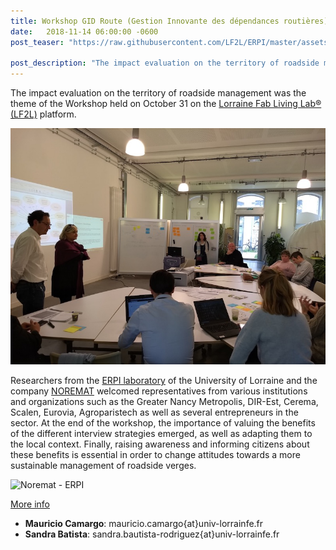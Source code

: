 ```yaml
---
title: Workshop GID Route (Gestion Innovante des dépendances routières) 
date:   2018-11-14 06:00:00 -0600
post_teaser: "https://raw.githubusercontent.com/LF2L/ERPI/master/assets/images/projects/noremat/workshop/fig-1.jpg"

post_description: "The impact evaluation on the territory of roadside management was the theme of the Workshop held on October 31 on the [Lorraine Fab Living Lab® (LF2L)](http://lf2l.fr/) platform."
---
```


The impact evaluation on the territory of roadside management was the theme of the Workshop held on October 31 on the [Lorraine Fab Living Lab® (LF2L)](http://lf2l.fr/) platform. 


![Noremat - ERPI](https://raw.githubusercontent.com/LF2L/ERPI/master/assets/images/projects/noremat/workshop/fig-2.jpg)


Researchers from the [ERPI laboratory](https://erpi.univ-lorraine.fr/) of the University of Lorraine and the company [NOREMAT](http://www.noremat.com/) welcomed representatives from various institutions and organizations such as the Greater Nancy Metropolis, DIR-Est, Cerema, Scalen, Eurovia, Agroparistech as well as several entrepreneurs in the sector. 
At the end of the workshop, the importance of valuing the benefits of the different interview strategies emerged, as well as adapting them to the local context. Finally, raising awareness and informing citizens about these benefits is essential in order to change attitudes towards a more sustainable management of roadside verges.

![Noremat - ERPI](https://raw.githubusercontent.com/LF2L/ERPI/master/assets/images/projects/noremat/workshop/fig-1.jpg)

[More info](https://erpi.univ-lorraine.fr/fr/projects/gid-route/)
 - **Mauricio Camargo**: mauricio.camargo{at}univ-lorrainfe.fr
- **Sandra Batista**: sandra.bautista-rodriguez{at}univ-lorrainfe.fr
